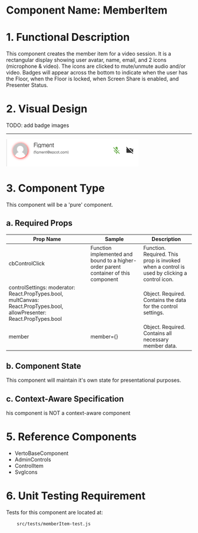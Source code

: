 # Component Name:  MemberItem  #
# 1. Functional Description #

This component creates the member item for a video session. It is a rectangular display showing user avatar, name, email, and 2 icons (microphone & video). The icons are clicked to mute/unmute audio and/or video. Badges will appear across the bottom to indicate when the user has the Floor, when the Floor is locked,  when Screen Share is enabled, and Presenter Status.

# 2. Visual Design #  
TODO: add badge images
*****
![A visual example of MemberList](img/memberItem-img.png)

# 3. Component Type #

This component will be a 'pure' component.

## a. Required Props ##

| Prop Name | Sample | Description |
| ------------ | ------------- | ------------- |
| cbControlClick |  Function implemented and bound to a higher-order parent container of this component | Function. Required. This prop is invoked when a control is used by clicking a control icon. |
| controlSettings: moderator: React.PropTypes.bool, multCanvas: React.PropTypes.bool, allowPresenter: React.PropTypes.bool |      | Object. Required. Contains the data for the control settings. 
| member | member={} | Object. Required. Contains all necessary member data. |


## b. Component State ##

This component will maintain it's own state for presentational purposes.

## c. Context-Aware Specification ##

his component is NOT a context-aware component

# 5. Reference Components #

- VertoBaseComponent
- AdminControls
- ControlItem
- SvgIcons

# 6. Unit Testing Requirement #
Tests for this component are located at:

        src/tests/memberItem-test.js
